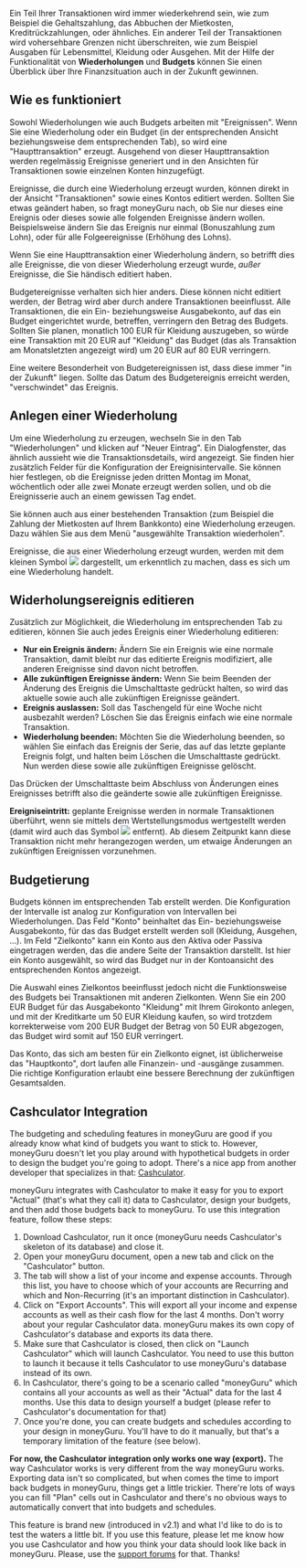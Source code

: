 Ein Teil Ihrer Transaktionen wird immer wiederkehrend sein, wie zum Beispiel die Gehaltszahlung, das Abbuchen der Mietkosten, Kreditrückzahlungen, oder ähnliches. Ein anderer Teil der Transaktionen wird vohersehbare Grenzen nicht überschreiten, wie zum Beispiel Ausgaben für Lebensmittel, Kleidung oder Ausgehen. Mit der Hilfe der Funktionalität von **Wiederholungen** und **Budgets** können Sie einen Überblick über Ihre Finanzsituation auch in der Zukunft gewinnen.

Wie es funktioniert
-----

Sowohl Wiederholungen wie auch Budgets arbeiten mit "Ereignissen". Wenn Sie eine Wiederholung oder ein Budget (in der entsprechenden Ansicht beziehungsweise dem entsprechenden Tab), so wird eine "Haupttransaktion" erzeugt. Ausgehend von dieser Haupttransaktion werden regelmässig Ereignisse generiert und in den Ansichten für Transaktionen sowie einzelnen Konten hinzugefügt.

Ereignisse, die durch eine Wiederholung erzeugt wurden, können direkt in der Ansicht "Transaktionen" sowie eines Kontos editiert werden. Sollten Sie etwas geändert haben, so fragt moneyGuru nach, ob Sie nur dieses eine Ereignis oder dieses sowie alle folgenden Ereignisse ändern wollen. Beispielsweise ändern Sie das Ereignis nur einmal (Bonuszahlung zum Lohn), oder für alle Folgeereignisse (Erhöhung des Lohns).

Wenn Sie eine Haupttransaktion einer Wiederholung ändern, so betrifft dies alle Ereignisse, die von dieser Wiederholung erzeugt wurde, *außer* Ereignisse, die Sie händisch editiert haben.

Budgetereignisse verhalten sich hier anders. Diese können nicht editiert werden, der Betrag wird aber durch andere Transaktionen beeinflusst. Alle Transaktionen, die ein Ein- beziehungsweise Ausgabekonto, auf das ein Budget eingerichtet wurde, betreffen, verringern den Betrag des Budgets. Sollten Sie planen, monatlich 100 EUR für Kleidung auszugeben, so würde eine Transaktion mit 20 EUR auf "Kleidung" das Budget (das als Transaktion am Monatsletzten angezeigt wird) um 20 EUR auf 80 EUR verringern.

Eine weitere Besonderheit von Budgetereignissen ist, dass diese immer "in der Zukunft" liegen. Sollte das Datum des Budgetereignis erreicht werden, "verschwindet" das Ereignis.

Anlegen einer Wiederholung
-----

Um eine Wiederholung zu erzeugen, wechseln Sie in den Tab "Wiederholungen" und klicken auf "Neuer Eintrag". Ein Dialogfenster, das ähnlich aussieht wie die Transaktionsdetails, wird angezeigt. Sie finden hier zusätzlich Felder für die Konfiguration der Ereignisintervalle. Sie können hier festlegen, ob die Ereignisse jeden dritten Montag im Monat, wöchentlich oder alle zwei Monate erzeugt werden sollen, und ob die Ereignisserie auch an einem gewissen Tag endet.

Sie können auch aus einer bestehenden Transaktion (zum Beispiel die Zahlung der Mietkosten auf Ihrem Bankkonto) eine Wiederholung erzeugen. Dazu wählen Sie aus dem Menü "ausgewählte Transaktion wiederholen".

Ereignisse, die aus einer Wiederholung erzeugt wurden, werden mit dem kleinen Symbol ![](images/clock.png) dargestellt, um erkenntlich zu machen, dass es sich um eine Wiederholung handelt.

Widerholungsereignis editieren
-----

Zusätzlich zur Möglichkeit, die Wiederholung im entsprechenden Tab zu editieren, können Sie auch jedes Ereignis einer Wiederholung editieren:

* **Nur ein Ereignis ändern:** Ändern Sie ein Ereignis wie eine normale Transaktion, damit bleibt nur das editierte Ereignis modifiziert, alle anderen Ereignisse sind davon nicht betroffen.
* **Alle zukünftigen Ereignisse ändern:** Wenn Sie beim Beenden der Änderung des Ereignis die Umschalttaste gedrückt halten, so wird das aktuelle sowie auch alle zukünftigen Ereignisse geändert.
* **Ereignis auslassen:** Soll das Taschengeld für eine Woche nicht ausbezahlt werden? Löschen Sie das Ereignis einfach wie eine normale Transaktion.
* **Wiederholung beenden:** Möchten Sie die Wiederholung beenden, so wählen Sie einfach das Ereignis der Serie, das auf das letzte geplante Ereignis folgt, und halten beim Löschen die Umschalttaste gedrückt. Nun werden diese sowie alle zukünftigen Ereignisse gelöscht.

Das Drücken der Umschalttaste beim Abschluss von Änderungen eines Ereignisses betrifft also die geänderte sowie alle zukünftigen Ereignisse.

**Ereigniseintritt:** geplante Ereignisse werden in normale Transaktionen überführt, wenn sie mittels dem Wertstellungsmodus wertgestellt werden (damit wird auch das Symbol ![](images/clock.png) entfernt). Ab diesem Zeitpunkt kann diese Transaktion nicht mehr herangezogen werden, um etwaige Änderungen an zukünftigen Ereignissen vorzunehmen.

Budgetierung
-----

Budgets können im entsprechenden Tab erstellt werden. Die Konfiguration der Intervalle ist analog zur Konfiguration von Intervallen bei Wiederholungen. Das Feld "Konto" beinhaltet das Ein- beziehungsweise Ausgabekonto, für das das Budget erstellt werden soll (Kleidung, Ausgehen, ...). Im Feld "Zielkonto" kann ein Konto aus den Aktiva oder Passiva eingetragen werden, das die andere Seite der Transaktion darstellt. Ist hier ein Konto ausgewählt, so wird das Budget nur in der Kontoansicht des entsprechenden Kontos angezeigt.

Die Auswahl eines Zielkontos beeinflusst jedoch nicht die Funktionsweise des Budgets bei Transaktionen mit anderen Zielkonten. Wenn Sie ein 200 EUR Budget für das Ausgabekonto "Kleidung" mit Ihrem Girokonto anlegen, und mit der Kreditkarte um 50 EUR Kleidung kaufen, so wird trotzdem korrekterweise vom 200 EUR Budget der Betrag von 50 EUR abgezogen, das Budget wird somit auf 150 EUR verringert.

Das Konto, das sich am besten für ein Zielkonto eignet, ist üblicherweise das "Hauptkonto", dort laufen alle Finanzein- und -ausgänge zusammen. Die richtige Konfiguration erlaubt eine bessere Berechnung der zukünftigen Gesamtsalden.

Cashculator Integration
-----

The budgeting and scheduling features in moneyGuru are good if you already know what kind of budgets you want to stick to. However, moneyGuru doesn't let you play around with hypothetical budgets in order to design the budget you're going to adopt. There's a nice app from another developer that specializes in that: [Cashculator](http://www.apparentsoft.com/cashculator).

moneyGuru integrates with Cashculator to make it easy for you to export "Actual" (that's what they call it) data to Cashculator, design your budgets, and then add those budgets back to moneyGuru. To use this integration feature, follow these steps:

1. Download Cashculator, run it once (moneyGuru needs Cashculator's skeleton of its database) and close it.
2. Open your moneyGuru document, open a new tab and click on the "Cashculator" button.
3. The tab will show a list of your income and expense accounts. Through this list, you have to choose which of your accounts are Recurring and which and Non-Recurring (it's an important distinction in Cashculator).
4. Click on "Export Accounts". This will export all your income and expense accounts as well as their cash flow for the last 4 months. Don't worry about your regular Cashculator data. moneyGuru makes its own copy of Cashculator's database and exports its data there.
5. Make sure that Cashculator is closed, then click on "Launch Cashculator" which will launch Cashculator. You need to use this button to launch it because it tells Cashculator to use moneyGuru's database instead of its own.
6. In Cashculator, there's going to be a scenario called "moneyGuru" which contains all your accounts as well as their "Actual" data for the last 4 months. Use this data to design yourself a budget (please refer to Cashculator's documentation for that)
7. Once you're done, you can create budgets and schedules according to your design in moneyGuru. You'll have to do it manually, but that's a temporary limitation of the feature (see below).

**For now, the Cashculator integration only works one way (export).** The way Cashculator works is very different from the way moneyGuru works. Exporting data isn't so complicated, but when comes the time to import back budgets in moneyGuru, things get a little trickier. There're lots of ways you can fill "Plan" cells out in Cashculator and there's no obvious ways to automatically convert that into budgets and schedules.

This feature is brand new (introduced in v2.1) and what I'd like to do is to test the waters a little bit. If you use this feature, please let me know how you use Cashculator and how you think your data should look like back in moneyGuru. Please, use the [support forums](http://getsatisfaction.com/hardcodedsoftware) for that. Thanks!
